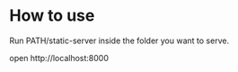 # How to use

Run PATH/static-server inside the folder you want to serve.

open http://localhost:8000